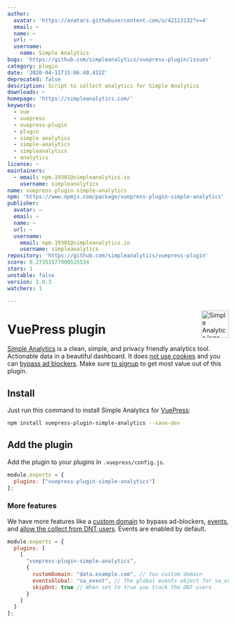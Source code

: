 ```yaml
---
author:
  avatar: 'https://avatars.githubusercontent.com/u/42113132?v=4'
  email: ~
  name: ~
  url: ~
  username:
    name: Simple Analytics
bugs: 'https://github.com/simpleanalytics/vuepress-plugin/issues'
category: plugin
date: '2020-04-11T15:06:40.432Z'
deprecated: false
description: Script to collect analytics for Simple Analytics
downloads: ~
homepage: 'https://simpleanalytics.com/'
keywords:
  - vue
  - vuepress
  - vuepress-plugin
  - plugin
  - simple analytics
  - simple-analytics
  - simpleanalytics
  - analytics
license: ~
maintainers:
  - email: npm.19301@simpleanalytics.io
    username: simpleanalytics
name: vuepress-plugin-simple-analytics
npm: 'https://www.npmjs.com/package/vuepress-plugin-simple-analytics'
publisher:
  avatar: ~
  email: ~
  name: ~
  url: ~
  username:
    email: npm.19301@simpleanalytics.io
    username: simpleanalytics
repository: 'https://github.com/simpleanalytics/vuepress-plugin'
score: 0.27351577900515534
stars: 1
unstable: false
version: 1.0.3
watchers: 1

---
```


<a href="https://simpleanalytics.com/?ref=github.com/simpleanalytics/vuepress-plugin">
  <img src="https://assets.simpleanalytics.com/images/logos/logo-github-readme.png" alt="Simple Analytics logo" align="right" height="62" />
</a>

# VuePress plugin

[Simple Analytics](https://simpleanalytics.com) is a clean, simple, and privacy friendly analytics tool. Actionable data in a beautiful dashboard. It does [not use cookies](https://docs.simpleanalytics.com/what-we-collect) and you can [bypass ad blockers](https://docs.simpleanalytics.com/bypass-ad-blockers). Make sure [to signup](https://simpleanalytics.com) to get most value out of this plugin.

## Install

Just run this command to install Simple Analytics for [VuePress](https://vuepress.vuejs.org/):

```bash
npm install vuepress-plugin-simple-analytics --save-dev
```

## Add the plugin

Add the plugin to your plugins in `.vuepress/config.js`.

```js
module.exports = {
  plugins: ["vuepress-plugin-simple-analytics"]
};
```

### More features

We have more features like a [custom domain](https://docs.simpleanalytics.com/bypass-ad-blockers) to bypass ad-blockers, [events](https://docs.simpleanalytics.com/events), and [allow the collect from DNT users](https://docs.simpleanalytics.com/dnt). Events are enabled by default.

```js
module.exports = {
  plugins: [
    [
      "vuepress-plugin-simple-analytics",
      {
        customDomain: "data.example.com", // You custom domain
        eventsGlobal: "sa_event", // The global events object for sa_event("click_button")
        skipDnt: true // When set to true you track the DNT users
      }
    ]
  ]
};
```
